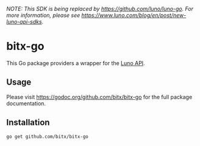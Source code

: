 *NOTE: This SDK is being replaced by https://github.com/luno/luno-go. For more information, please see https://www.luno.com/blog/en/post/new-luno-api-sdks.*

bitx-go
=======

This Go package providers a wrapper for the [Luno API](https://www.luno.com/api).

## Usage

Please visit https://godoc.org/github.com/bitx/bitx-go for the full package
documentation.

## Installation

    go get github.com/bitx/bitx-go
